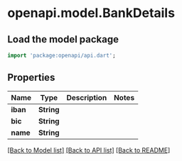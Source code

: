 # openapi.model.BankDetails

## Load the model package
```dart
import 'package:openapi/api.dart';
```

## Properties
Name | Type | Description | Notes
------------ | ------------- | ------------- | -------------
**iban** | **String** |  | 
**bic** | **String** |  | 
**name** | **String** |  | 

[[Back to Model list]](../README.md#documentation-for-models) [[Back to API list]](../README.md#documentation-for-api-endpoints) [[Back to README]](../README.md)


